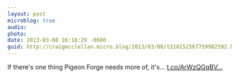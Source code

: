```yaml
---
layout: post
microblog: true
audio: 
photo: 
date: 2013-03-08 16:18:29 -0600
guid: http://craigmcclellan.micro.blog/2013/03/08/t310152567759982592.html
---
```

If there's one thing Pigeon Forge needs more of, it's... [t.co/ArWzQGqBV...](http://t.co/ArWzQGqBVC)
